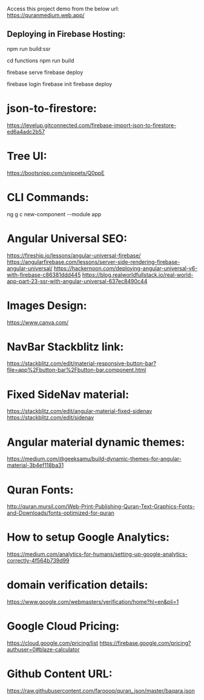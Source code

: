 Access this project demo from the below url:
https://quranmedium.web.app/

Deploying in Firebase Hosting:
------------------------------

<!-- ng build --prod -->

<!-- npm run build:ssr && npm run serve:ssr -->

<!-- Now build your project from source directory -->

npm run build:ssr
<!-- Now move to functions directory -->
cd functions
npm run build
<!-- This is to test the prod build in local -->
firebase serve
firebase deploy

<!-- Firebase Hosing -->
firebase login
firebase init
firebase deploy

json-to-firestore:
=================
https://levelup.gitconnected.com/firebase-import-json-to-firestore-ed6a4adc2b57

Tree UI:
=======
https://bootsnipp.com/snippets/Q0ppE


CLI Commands:
=============
ng g c new-component --module app

Angular Universal SEO:
======================
https://fireship.io/lessons/angular-universal-firebase/
https://angularfirebase.com/lessons/server-side-rendering-firebase-angular-universal/
https://hackernoon.com/deploying-angular-universal-v6-with-firebase-c86381ddd445
https://blog.realworldfullstack.io/real-world-app-part-23-ssr-with-angular-universal-637ec8490c44

Images Design:
==============
https://www.canva.com/

NavBar Stackblitz link:
=======================
https://stackblitz.com/edit/material-responsive-button-bar?file=app%2Fbutton-bar%2Fbutton-bar.component.html

Fixed SideNav material:
=======================
https://stackblitz.com/edit/angular-material-fixed-sidenav
https://stackblitz.com/edit/sidenav

Angular material dynamic themes:
===============================
https://medium.com/@geeksamu/build-dynamic-themes-for-angular-material-3b4ef118ba31

Quran Fonts:
===========
http://quran.mursil.com/Web-Print-Publishing-Quran-Text-Graphics-Fonts-and-Downloads/fonts-optimized-for-quran

How to setup Google Analytics:
=============================
https://medium.com/analytics-for-humans/setting-up-google-analytics-correctly-4f564b739d99


domain verification details:
============================
https://www.google.com/webmasters/verification/home?hl=en&pli=1

Google Cloud Pricing:
====================
https://cloud.google.com/pricing/list
https://firebase.google.com/pricing?authuser=0#blaze-calculator


Github Content URL:
===================
https://raw.githubusercontent.com/faroooq/quran_json/master/baqara.json
